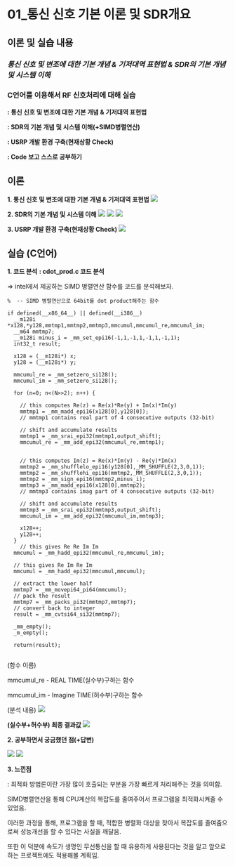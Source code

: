 # 01_통신 신호 기본 이론 및 SDR개요
## 이론 및 실습 내용
### ***통신 신호 및 변조에 대한 기본 개념 & 기저대역 표현법 & SDR의 기본 개념 및 시스템 이해***


### **C언어를 이용해서 RF 신호처리에 대해 실습**

**: 통신 신호 및 변조에 대한 기본 개념 & 기저대역 표현법**

**: SDR의 기본 개념 및 시스템 이해(+SIMD병렬연산)**
            

**: USRP 개발 환경 구축(현재상황 Check)**

**: Code 보고 스스로 공부하기**


## 이론 
**1. 통신 신호 및 변조에 대한 기본 개념 & 기저대역 표현법**
![](https://github.com/prizesilvers2/NR_Modulation/blob/main/Figs/01.jpg)

**2. SDR의 기본 개념 및 시스템 이해**
![](https://github.com/prizesilvers2/NR_Modulation/blob/main/Figs/02.jpg)
![](https://github.com/prizesilvers2/NR_Modulation/blob/main/Figs/03.jpg)
![](https://github.com/prizesilvers2/NR_Modulation/blob/main/Figs/04.jpg)

**3. USRP 개발 환경 구축(현재상황 Check)**
![](https://github.com/prizesilvers2/NR_Modulation/blob/main/Figs/05.jpg)



## 실습 (C언어)

**1. 코드 분석**
**: cdot_prod.c 코드 분석**

=> intel에서 제공하는 SIMD 병렬연산 함수를 코드를 분석해보자.
```
%  -- SIMD 병렬연산으로 64bit를 dot product해주는 함수

if defined(__x86_64__) || defined(__i386__)
  __m128i *x128,*y128,mmtmp1,mmtmp2,mmtmp3,mmcumul,mmcumul_re,mmcumul_im;
  __m64 mmtmp7;
  __m128i minus_i = _mm_set_epi16(-1,1,-1,1,-1,1,-1,1);
  int32_t result;

  x128 = (__m128i*) x;
  y128 = (__m128i*) y;

  mmcumul_re = _mm_setzero_si128();
  mmcumul_im = _mm_setzero_si128();

  for (n=0; n<(N>>2); n++) {
  
    // this computes Re(z) = Re(x)*Re(y) + Im(x)*Im(y)
    mmtmp1 = _mm_madd_epi16(x128[0],y128[0]);
    // mmtmp1 contains real part of 4 consecutive outputs (32-bit)

    // shift and accumulate results
    mmtmp1 = _mm_srai_epi32(mmtmp1,output_shift);
    mmcumul_re = _mm_add_epi32(mmcumul_re,mmtmp1);


    // this computes Im(z) = Re(x)*Im(y) - Re(y)*Im(x)
    mmtmp2 = _mm_shufflelo_epi16(y128[0],_MM_SHUFFLE(2,3,0,1));
    mmtmp2 = _mm_shufflehi_epi16(mmtmp2,_MM_SHUFFLE(2,3,0,1));
    mmtmp2 = _mm_sign_epi16(mmtmp2,minus_i);
    mmtmp3 = _mm_madd_epi16(x128[0],mmtmp2);
    // mmtmp3 contains imag part of 4 consecutive outputs (32-bit)

    // shift and accumulate results
    mmtmp3 = _mm_srai_epi32(mmtmp3,output_shift);
    mmcumul_im = _mm_add_epi32(mmcumul_im,mmtmp3);

    x128++;
    y128++;
  }
    // this gives Re Re Im Im
  mmcumul = _mm_hadd_epi32(mmcumul_re,mmcumul_im);

  // this gives Re Im Re Im
  mmcumul = _mm_hadd_epi32(mmcumul,mmcumul);

  // extract the lower half
  mmtmp7 = _mm_movepi64_pi64(mmcumul);
  // pack the result
  mmtmp7 = _mm_packs_pi32(mmtmp7,mmtmp7);
  // convert back to integer
  result = _mm_cvtsi64_si32(mmtmp7);
  
  _mm_empty();
  _m_empty();
 
  return(result);
 
```
(함수 이름)

mmcumul_re  - REAL TIME(실수부)구하는 함수

mmcumul_im - Imagine TIME(허수부)구하는 함수


(분석 내용)
![](https://github.com/prizesilvers2/NR_Modulation/blob/main/Figs/06.jpg)


**(실수부+허수부) 최종 결과값**
![](https://github.com/prizesilvers2/NR_Modulation/blob/main/Figs/07.jpg)


**2. 공부하면서 궁금했던 점(+답변)**

![](https://github.com/prizesilvers2/NR_Modulation/blob/main/Figs/08.jpg)
![](https://github.com/prizesilvers2/NR_Modulation/blob/main/Figs/09.jpg)

**3. 느낀점**


: 최적화 방법론이란 가장 많이 호출되는 부분을 가장 빠르게 처리해주는 것을 의미함.

SIMD병렬연산을 통해 CPU계산의 복잡도를 줄여주어서 프로그램을 최적화시켜줄 수 있었음.

이러한 과정을 통해, 프로그램을 할 때, 적합한 병렬화 대상을 찾아서 복잡도를 줄여줌으로써 성능개선을 할 수 있다는 사실을 깨달음. 

또한 이 덕분에 속도가 생명인 무선통신을 할 때 유용하게 사용된다는 것을 알고 앞으로하는 프로젝트에도 적용해볼 계획임.





